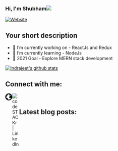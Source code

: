 ### Hi, I'm Shubham<img src="https://media.giphy.com/media/hvRJCLFzcasrR4ia7z/giphy.gif" width="25px">
[![Website](https://img.shields.io/badge/Text-Text-green?style=flat-square)](https://google.com)

## Your short description
- 🔭 I’m currently working on - ReactJs and Redux
- 🌱 I’m currently learning - NodeJs
- 🥅 2021 Goal - Explore MERN stack development

<!-- ❔❔❔❔ means username in below README.md -->
<!-- Also feel free to update second URL to any URL -->

[![Indrajeet's github stats](https://github-readme-stats.vercel.app/api?username=shubham-pal-au9&count_private=true&include_all_commits=true&theme=radical)](https://google.com)

## Connect with me:
[<img align="left" alt="codeSTACKr.com" width="22px" src="https://raw.githubusercontent.com/iconic/open-iconic/master/svg/globe.svg" />][website]
[<img align="left" alt="codeSTACKr | LinkedIn" width="22px" src="https://cdn.jsdelivr.net/npm/simple-icons@v3/icons/linkedin.svg" />][linkedin]
<br />

<!-- Optional if you have blogs -->
## Latest blog posts:
<!-- BLOG-POST-LIST:START -->
<!-- BLOG-POST-LIST:END -->

<!-- This section you create this variables that are used above -->
[website]: https://shubham-pal-au9.github.io/Portfolio-website.github.io/
[linkedin]: https://www.linkedin.com/in/shubham-pal-a5b047169

